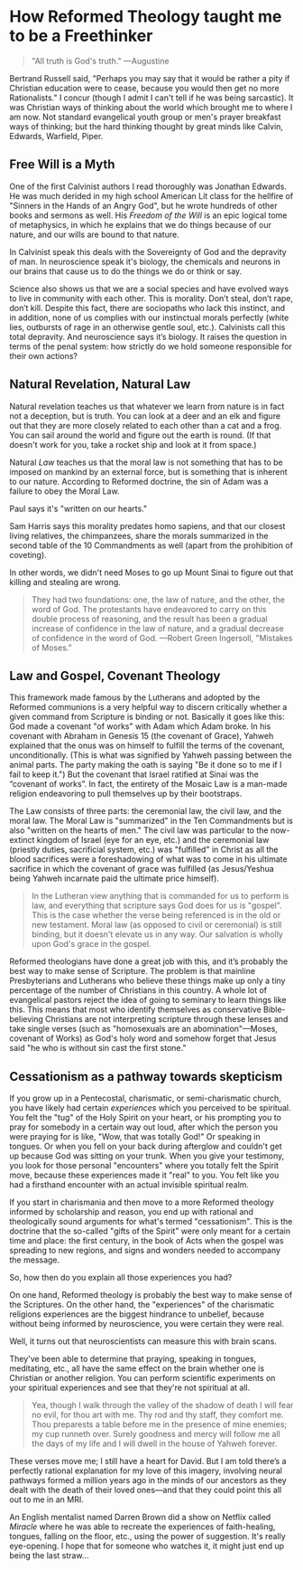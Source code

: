 # How Reformed Theology taught me to be a Freethinker

> "All truth is God's truth." —Augustine

Bertrand Russell said, "Perhaps you may say that it would be rather a pity if Christian education were to cease, because you would then get no more Rationalists." I concur (though I admit I can't tell if he was being sarcastic). It was Christian ways of thinking about the world which brought me to where I am now. Not standard evangelical youth group or men's prayer breakfast ways of thinking; but the hard thinking thought by great minds like Calvin, Edwards, Warfield, Piper.

## Free Will is a Myth

One of the first Calvinist authors I read thoroughly was Jonathan Edwards. He was much derided in my high school American Lit class for the hellfire of "Sinners in the Hands of an Angry God", but he wrote hundreds of other books and sermons as well. His _Freedom of the Will_ is an epic logical tome of metaphysics, in which he explains that we do things because of our nature, and our wills are bound to that nature.

In Calvinist speak this deals with the Sovereignty of God and the depravity of man. In neuroscience speak it's biology, the chemicals and neurons in our brains that cause us to do the things we do or think or say.

Science also shows us that we are a social species and have evolved ways to live in community with each other. This is morality. Don’t steal, don’t rape, don’t kill. Despite this fact, there are sociopaths who lack this instinct, and in addition, none of us complies with our instinctual morals perfectly (white lies, outbursts of rage in an otherwise gentle soul, etc.). Calvinists call this total depravity. And neuroscience says it’s biology. It raises the question in terms of the penal system: how strictly do we hold someone responsible for their own actions?

## Natural Revelation, Natural Law

Natural revelation teaches us that whatever we learn from nature is in fact not a deception, but is truth. You can look at a deer and an elk and figure out that they are more closely related to each other than a cat and a frog. You can sail around the world and figure out the earth is round. (If that doesn't work for you, take a rocket ship and look at it from space.)

Natural *Law* teaches us that the moral law is not something that has to be imposed on mankind by an external force, but is something that is inherent to our nature. According to Reformed doctrine, the sin of Adam was a failure to obey the Moral Law.

Paul says it's "written on our hearts."

Sam Harris says this morality predates homo sapiens, and that our closest living relatives, the chimpanzees, share the morals summarized in the second table of the 10 Commandments as well (apart from the prohibition of coveting).

In other words, we didn't need Moses to go up Mount Sinai to figure out that killing and stealing are wrong.

> They had two foundations: one, the law of nature, and the other, the word of God. The protestants have endeavored to carry on this double process of reasoning, and the result has been a gradual increase of confidence in the law of nature, and a gradual decrease of confidence in the word of God. &mdash;Robert Green Ingersoll, "Mistakes of Moses."

## Law and Gospel, Covenant Theology

This framework made famous by the Lutherans and adopted by the Reformed communions is a very helpful way to discern critically whether a given command from Scripture is binding or not. Basically it goes like this: God made a covenant "of works" with Adam which Adam broke. In his covenant with Abraham in Genesis 15 (the covenant of Grace), Yahweh explained that the onus was on himself to fulfill the terms of the covenant, unconditionally. (This is what was signified by Yahweh passing between the animal parts. The party making the oath is saying "Be it done so to me if I fail to keep it.") But the covenant that Israel ratified at Sinai was the “covenant of works”. In fact, the entirety of the Mosaic Law is a man-made religion endeavoring to pull themselves up by their bootstraps.

The Law consists of three parts: the ceremonial law, the civil law, and the moral law. The Moral Law is "summarized" in the Ten Commandments but is also "written on the hearts of men." The civil law was particular to the now-extinct kingdom of Israel (eye for an eye, etc.) and the ceremonial law (priestly duties, sacrificial system, etc.) was "fulfilled" in Christ as all the blood sacrifices were a foreshadowing of what was to come in his ultimate sacrifice in which the covenant of grace was fulfilled (as Jesus/Yeshua being Yahweh incarnate paid the ultimate price himself).

> In the Lutheran view anything that is commanded for us to perform is law, and everything that scripture says God does for us is "gospel". This is the case whether the verse being referenced is in the old or new testament. Moral law (as opposed to civil or ceremonial) is still binding, but it doesn't elevate us in any way. Our salvation is wholly upon God's grace in the gospel.

Reformed theologians have done a great job with this, and it’s probably the best way to make sense of Scripture. The problem is that mainline Presbyterians and Lutherans who believe these things make up only a tiny percentage of the number of Christians in this country. A whole lot of evangelical pastors reject the idea of going to seminary to learn things like this. This means that most who identify themselves as conservative Bible-believing Christians are not interpreting scripture through these lenses and take single verses (such as "homosexuals are an abomination"—Moses, covenant of Works) as God's holy word and somehow forget that Jesus said "he who is without sin cast the first stone."

## Cessationism as a pathway towards skepticism

If you grow up in a Pentecostal, charismatic, or semi-charismatic church, you have likely had certain _experiences_ which you perceived to be spiritual. You felt the "tug" of the Holy Spirit on your heart, or his prompting you to pray for somebody in a certain way out loud, after which the person you were praying for is like, "Wow, that was totally God!" Or speaking in tongues. Or when you fell on your back during afterglow and couldn't get up because God was sitting on your trunk. When you give your testimony, you look for those personal "encounters" where you totally felt the Spirit move, because these experiences made it "real" to you. You felt like you had a firsthand encounter with an actual invisible spiritual realm.

If you start in charismania and then move to a more Reformed theology informed by scholarship and reason, you end up with rational and theologically sound arguments for what's termed "cessationism". This is the doctrine that the so-called "gifts of the Spirit" were only meant for a certain time and place: the first century, in the book of Acts when the gospel was spreading to new regions, and signs and wonders needed to accompany the message.

So, how then do you explain all those experiences you had?

On one hand, Reformed theology is probably the best way to make sense of the Scriptures. On the other hand, the "experiences" of the charismatic religions experiences are the biggest hindrance to unbelief, because without being informed by neuroscience, you were certain they were real.

Well, it turns out that neuroscientists can measure this with brain scans.

They've been able to determine that praying, speaking in tongues, meditating, etc., all have the same effect on the brain whether one is Christian or another religion. You can perform scientific experiments on your spiritual experiences and see that they're not spiritual at all.

> Yea, though I walk through the valley of the shadow of death I will fear no evil, for thou art with me. Thy rod and thy staff, they comfort me. Thou preparests a table before me in the presence of mine enemies; my cup runneth over. Surely goodness and mercy will follow me all the days of my life and I will dwell in the house of Yahweh forever.

These verses move me; I still have a heart for David. But I am told there’s a perfectly rational explanation for my love of this imagery, involving neural pathways formed a million years ago in the minds of our ancestors as they dealt with the death of their loved ones—and that they could point this all out to me in an MRI.

An English mentalist named Darren Brown did a show on Netflix called _Miracle_ where he was able to recreate the experiences of faith-healing, tongues, falling on the floor, etc., using the power of suggestion. It's really eye-opening. I hope that for someone who watches it, it might just end up being the last straw...
